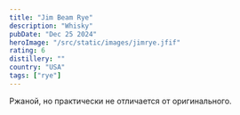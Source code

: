 ```yaml
---
title: "Jim Beam Rye"
description: "Whisky"
pubDate: "Dec 25 2024"
heroImage: "/src/static/images/jimrye.jfif"
rating: 6
distillery: ""
country: "USA"
tags: ["rye"]
---
```


Ржаной, но практически не отличается от оригинального.

